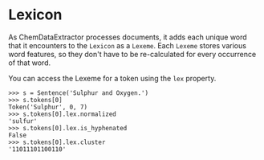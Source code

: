 # Lexicon

As ChemDataExtractor processes documents, it adds each unique word that it encounters to the `Lexicon` as a `Lexeme`. 
Each `Lexeme` stores various word features, so they don't have to be re-calculated for every occurrence of that word.

You can access the Lexeme for a token using the `lex` property.

    >>> s = Sentence('Sulphur and Oxygen.')
    >>> s.tokens[0]
    Token('Sulphur', 0, 7)
    >>> s.tokens[0].lex.normalized
    'sulfur'
    >>> s.tokens[0].lex.is_hyphenated
    False
    >>> s.tokens[0].lex.cluster
    '11011101100110'
